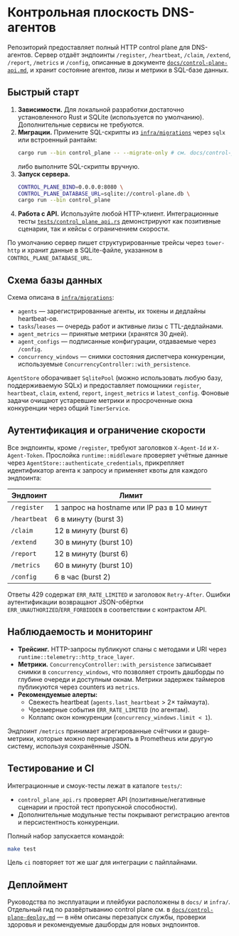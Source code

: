 # Контрольная плоскость DNS-агентов

Репозиторий предоставляет полный HTTP control plane для DNS-агентов. Сервер
отдаёт эндпоинты `/register`, `/heartbeat`, `/claim`, `/extend`, `/report`,
`/metrics` и `/config`, описанные в документе
[`docs/control-plane-api.md`](docs/control-plane-api.md), и хранит состояние
агентов, лизы и метрики в SQL-базе данных.

## Быстрый старт

1. **Зависимости.** Для локальной разработки достаточно установленного Rust и
   SQLite (используется по умолчанию). Дополнительные сервисы не требуются.
2. **Миграции.** Примените SQL-скрипты из [`infra/migrations`](infra/migrations)
   через `sqlx` или встроенный рантайм:
   ```bash
   cargo run --bin control_plane -- --migrate-only # см. docs/control-plane-deploy.md
   ```
   либо выполните SQL-скрипты вручную.
3. **Запуск сервера.**
   ```bash
   CONTROL_PLANE_BIND=0.0.0.0:8080 \
   CONTROL_PLANE_DATABASE_URL=sqlite://control-plane.db \
   cargo run --bin control_plane
   ```
4. **Работа с API.** Используйте любой HTTP-клиент. Интеграционные тесты
   [`tests/control_plane_api.rs`](tests/control_plane_api.rs) демонстрируют как
   позитивные сценарии, так и кейсы с ограничением скорости.

По умолчанию сервер пишет структурированные трейсы через `tower-http` и хранит
данные в SQLite-файле, указанном в `CONTROL_PLANE_DATABASE_URL`.

## Схема базы данных

Схема описана в [`infra/migrations`](infra/migrations):

- `agents` — зарегистрированные агенты, их токены и дедлайны heartbeat-ов.
- `tasks`/`leases` — очередь работ и активные лизы с TTL-дедлайнами.
- `agent_metrics` — принятые метрики (хранятся 30 дней).
- `agent_configs` — подписанные конфигурации, отдаваемые через `/config`.
- `concurrency_windows` — снимки состояния диспетчера конкуренции, используемые
  `ConcurrencyController::with_persistence`.

`AgentStore` оборачивает `SqlitePool` (можно использовать любую базу,
поддерживаемую SQLx) и предоставляет помощники `register`, `heartbeat`, `claim`,
`extend`, `report`, `ingest_metrics` и `latest_config`. Фоновые задачи очищают
устаревшие метрики и просроченные окна конкуренции через общий `TimerService`.

## Аутентификация и ограничение скорости

Все эндпоинты, кроме `/register`, требуют заголовков `X-Agent-Id` и
`X-Agent-Token`. Прослойка `runtime::middleware` проверяет учётные данные через
`AgentStore::authenticate_credentials`, прикрепляет идентификатор агента к
запросу и применяет квоты для каждого эндпоинта:

| Эндпоинт    | Лимит                                      |
|-------------|--------------------------------------------|
| `/register` | 1 запрос на hostname или IP раз в 10 минут |
| `/heartbeat` | 6 в минуту (burst 3)                      |
| `/claim`    | 12 в минуту (burst 6)                      |
| `/extend`   | 30 в минуту (burst 10)                     |
| `/report`   | 12 в минуту (burst 6)                      |
| `/metrics`  | 60 в минуту (burst 10)                     |
| `/config`   | 6 в час (burst 2)                          |

Ответы 429 содержат `ERR_RATE_LIMITED` и заголовок `Retry-After`.
Ошибки аутентификации возвращают JSON-обёртки `ERR_UNAUTHORIZED`/`ERR_FORBIDDEN`
в соответствии с контрактом API.

## Наблюдаемость и мониторинг

- **Трейсинг.** HTTP-запросы публикуют спаны с методами и URI через
  `runtime::telemetry::http_trace_layer`.
- **Метрики.** `ConcurrencyController::with_persistence` записывает снимки в
  `concurrency_windows`, что позволяет строить дашборды по глубине очереди и
  доступным окнам. Метрики задержек таймеров публикуются через counters из
  `metrics`.
- **Рекомендуемые алерты:**
  - Свежесть heartbeat (`agents.last_heartbeat` > 2× таймаута).
  - Чрезмерные события `ERR_RATE_LIMITED` (по агентам).
  - Коллапс окон конкуренции (`concurrency_windows.limit < 1`).

Эндпоинт `/metrics` принимает агрегированные счётчики и gauge-метрики, которые
можно перенаправить в Prometheus или другую систему, используя сохранённые JSON.

## Тестирование и CI

Интеграционные и смоук-тесты лежат в каталоге `tests/`:

- `control_plane_api.rs` проверяет API (позитивные/негативные сценарии и простой
  тест пропускной способности).
- Дополнительные модульные тесты покрывают регистрацию агентов и персистентность
  конкуренции.

Полный набор запускается командой:

```bash
make test
```

Цель `ci` повторяет тот же шаг для интеграции с пайплайнами.

## Деплоймент

Руководства по эксплуатации и плейбуки расположены в `docs/` и `infra/`.
Отдельный гид по развёртыванию control plane см. в
[`docs/control-plane-deploy.md`](docs/control-plane-deploy.md) — в нём описаны
перезапуск службы, проверки здоровья и рекомендуемые дашборды для новых
эндпоинтов.
